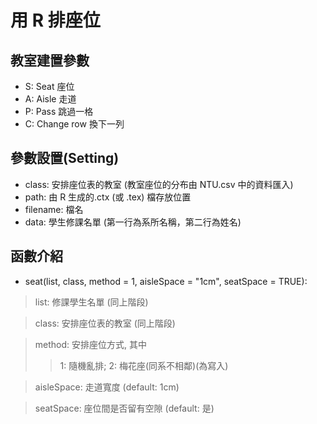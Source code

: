 # 用 R 排座位
## 教室建置參數
   * S: Seat 座位
   * A: Aisle 走道
   * P: Pass 跳過一格
   * C: Change row 換下一列
   
## 參數設置(Setting)
   * class: 安排座位表的教室 (教室座位的分布由 NTU.csv 中的資料匯入)
   * path: 由 R 生成的.ctx (或 .tex) 檔存放位置
   * filename: 檔名
   * data: 學生修課名單 (第一行為系所名稱，第二行為姓名)
   
## 函數介紹
   * seat(list, class, method = 1, aisleSpace = "1cm", seatSpace = TRUE): 
   
   > list: 修課學生名單 (同上階段)
   
   > class: 安排座位表的教室 (同上階段)
   
   > method: 安排座位方式, 其中 
   >> 1: 隨機亂排;
   >> 2: 梅花座(同系不相鄰)(為寫入)
   
   > aisleSpace: 走道寬度 (default: 1cm)
   
   > seatSpace: 座位間是否留有空隙 (default: 是)

